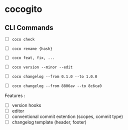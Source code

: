 # cocogito

## CLI Commands
- [ ] `coco check`
- [ ] `coco rename {hash}`
- [ ] `coco feat, fix, ...` 
- [ ] `coco version --minor --edit`
- [ ] `coco changelog --from 0.1.0 --to 1.0.0`
- [ ] `coco changelog --from 8806av --to 8c6ca0`



Features :
 - [ ] version hooks
 - [ ] editor
 - [ ] conventional commit extention (scopes, commit type)
 - [ ] changelog template (header, footer)
